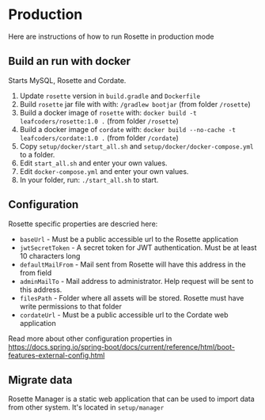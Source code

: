 # Production

Here are instructions of how to run Rosette in production mode


## Build an run with  docker

Starts MySQL, Rosette and Cordate.

1. Update `rosette` version in `build.gradle` and `Dockerfile`
2. Build `rosette` jar file with with: `/gradlew bootjar` (from folder `/rosette`)
3. Build a docker image of `rosette` with: `docker build -t leafcoders/rosette:1.0 .` (from folder `/rosette`)
4. Build a docker image of `cordate` with: `docker build --no-cache -t leafcoders/cordate:1.0 .` (from folder `/cordate`)
5. Copy `setup/docker/start_all.sh` and `setup/docker/docker-compose.yml` to a folder.
6. Edit `start_all.sh` and enter your own values.
7. Edit `docker-compose.yml` and enter your own values.
8. In your folder, run: `./start_all.sh` to start.


## Configuration

Rosette specific properties are descried here:

- `baseUrl` - Must be a public accessible url to the Rosette application
- `jwtSecretToken` - A secret token for JWT authentication. Must be at least 10 characters long
- `defaultMailFrom` - Mail sent from Rosette will have this address in the from field 
- `adminMailTo` - Mail address to administrator. Help request will be sent to this address. 
- `filesPath` - Folder where all assets will be stored. Rosette must have write permissions to that folder
- `cordateUrl` - Must be a public accessible url to the Cordate web application
 

Read more about other configuration properties in https://docs.spring.io/spring-boot/docs/current/reference/html/boot-features-external-config.html


## Migrate data

Rosette Manager is a static web application that can be used to import data from other system. It's located in `setup/manager`
